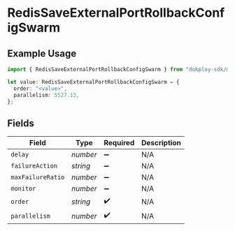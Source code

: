 # RedisSaveExternalPortRollbackConfigSwarm

## Example Usage

```typescript
import { RedisSaveExternalPortRollbackConfigSwarm } from "dokploy-sdk/models/operations";

let value: RedisSaveExternalPortRollbackConfigSwarm = {
  order: "<value>",
  parallelism: 5527.13,
};
```

## Fields

| Field              | Type               | Required           | Description        |
| ------------------ | ------------------ | ------------------ | ------------------ |
| `delay`            | *number*           | :heavy_minus_sign: | N/A                |
| `failureAction`    | *string*           | :heavy_minus_sign: | N/A                |
| `maxFailureRatio`  | *number*           | :heavy_minus_sign: | N/A                |
| `monitor`          | *number*           | :heavy_minus_sign: | N/A                |
| `order`            | *string*           | :heavy_check_mark: | N/A                |
| `parallelism`      | *number*           | :heavy_check_mark: | N/A                |